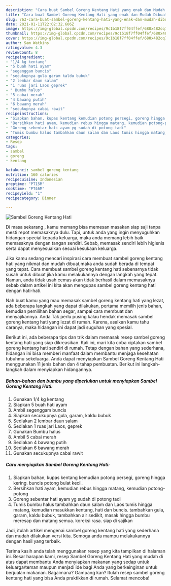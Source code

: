 ```yaml
---
description: "Cara buat Sambel Goreng Kentang Hati yang enak dan Mudah Dibuat"
title: "Cara buat Sambel Goreng Kentang Hati yang enak dan Mudah Dibuat"
slug: 763-cara-buat-sambel-goreng-kentang-hati-yang-enak-dan-mudah-dibuat
date: 2021-01-11T22:02:32.606Z
image: https://img-global.cpcdn.com/recipes/9c1b18f7ff04ffef/680x482cq70/sambel-goreng-kentang-hati-foto-resep-utama.jpg
thumbnail: https://img-global.cpcdn.com/recipes/9c1b18f7ff04ffef/680x482cq70/sambel-goreng-kentang-hati-foto-resep-utama.jpg
cover: https://img-global.cpcdn.com/recipes/9c1b18f7ff04ffef/680x482cq70/sambel-goreng-kentang-hati-foto-resep-utama.jpg
author: Sam Watkins
ratingvalue: 4.3
reviewcount: 8
recipeingredient:
- "1/4 kg kentang"
- "5 buah hati ayam"
- "segenggam buncis"
- "secukupnya gula garam kaldu bubuk"
- "2 lembar daun salam"
- "1 ruas jari Laos geprek"
- " Bumbu halus"
- "5 cabai merah"
- "4 bawang putih"
- "6 bawang merah"
- "secukupnya cabai rawit"
recipeinstructions:
- "Siapkan bahan, kupas kentang kemudian potong persegi, goreng hingga kering. buncis potong bulat kecil."
- "Bersihkan hati ayam, kemudian rebus hingga matang, kemudian potong-potong"
- "Goreng sebentar hati ayam yg sudah di potong tadi"
- "Tumis bumbu halus tambahkan daun salam dan Laos tumis hingga matang, kemudian masukkan kentang, hati dan buncis. tambahkan gula, garam, kaldu bubuk, tambahkan air sedikit, masak hingga bumbu meresap dan matang semua. koreksi rasa. siap di sajikan"
categories:
- Resep
tags:
- sambel
- goreng
- kentang

katakunci: sambel goreng kentang 
nutrition: 160 calories
recipecuisine: Indonesian
preptime: "PT15M"
cooktime: "PT46M"
recipeyield: "1"
recipecategory: Dinner

---
```



![Sambel Goreng Kentang Hati](https://img-global.cpcdn.com/recipes/9c1b18f7ff04ffef/680x482cq70/sambel-goreng-kentang-hati-foto-resep-utama.jpg)

Di masa  sekarang , kamu memang bisa memesan masakan siap saji tanpa mesti repot memasaknya dulu. Tapi, untuk anda yang ingin menyuguhkan hidangan special kepada keluarga, maka anda memang lebih baik memasaknya dengan tangan sendiri. Sebab, memasak sendiri lebih higienis serta dapat menyesuaikan sesuai kesukaan keluarga.

Jika kamu sedang mencari inspirasi cara membuat sambel goreng kentang hati yang nikmat dan mudah dibuat,maka anda sudah berada di tempat yang tepat. Cara membuat sambel goreng kentang hati  sebenarnya tidak susah untuk dibuat jika kamu melakukannya dengan langkah yang tepat. Namun, anda tidak usah cemas akan tidak berhasil dalam memasaknya 
sebab dalam artikel ini kita akan mengupas sambel goreng kentang hati dengan hati-hati.  



Nah buat kamu yang mau memasak sambel goreng kentang hati yang lezat, ada beberapa langkah yang dapat dilakukan, pertama memilih jenis bahan, kemudian pemilihan bahan segar, sampai cara membuat dan menyajikannya. Anda Tak perlu pusing kalau hendak memasak sambel goreng kentang hati yang lezat di rumah. Karena, asalkan kamu  tahu caranya, maka hidangan ini dapat jadi suguhan yang spesial.

Berikut ini, ada beberapa tips dan trik dalam memasak resep sambel goreng kentang hati yang siap dikreasikan. Kali ini, mari kita coba ciptakan sambel goreng kentang hati sendiri di rumah. Tetap dengan bahan yang sederhana, hidangan ini bisa memberi manfaat dalam membantu menjaga kesehatan tubuhmu sekeluarga. Anda dapat menyiapkan Sambel Goreng Kentang Hati menggunakan 11 jenis bahan dan 4 tahap pembuatan. Berikut ini langkah-langkah dalam menyiapkan hidangannya.

<!--inarticleads1-->

##### Bahan-bahan dan bumbu yang diperlukan untuk menyiapkan Sambel Goreng Kentang Hati:

1. Gunakan 1/4 kg kentang
1. Siapkan 5 buah hati ayam
1. Ambil segenggam buncis
1. Siapkan secukupnya gula, garam, kaldu bubuk
1. Sediakan 2 lembar daun salam
1. Sediakan 1 ruas jari Laos, geprek
1. Gunakan  Bumbu halus
1. Ambil 5 cabai merah
1. Sediakan 4 bawang putih
1. Sediakan 6 bawang merah
1. Gunakan secukupnya cabai rawit




<!--inarticleads2-->

##### Cara menyiapkan Sambel Goreng Kentang Hati:

1. Siapkan bahan, kupas kentang kemudian potong persegi, goreng hingga kering. buncis potong bulat kecil.
1. Bersihkan hati ayam, kemudian rebus hingga matang, kemudian potong-potong
1. Goreng sebentar hati ayam yg sudah di potong tadi
1. Tumis bumbu halus tambahkan daun salam dan Laos tumis hingga matang, kemudian masukkan kentang, hati dan buncis. tambahkan gula, garam, kaldu bubuk, tambahkan air sedikit, masak hingga bumbu meresap dan matang semua. koreksi rasa. siap di sajikan




Jadi, itulah artikel mengenai  sambel goreng kentang hati  yang sederhana dan mudah dilakukan versi kita. Semoga anda mampu melakukannya dengan hasil yang terbaik. 

Terima kasih anda telah menggunakan resep yang kita tampilkan di halaman ini. Besar harapan kami, resep  Sambel Goreng Kentang Hati yang mudah di atas dapat membantu Anda menyiapkan makanan yang sedap untuk keluarga/teman maupun menjadi ide bagi Anda yang berkeinginan untuk berjualan makanan. Bagaimana? Gampang kan? Itulah resep sambel goreng kentang hati yang bisa Anda praktikkan di rumah. Selamat mencoba!

